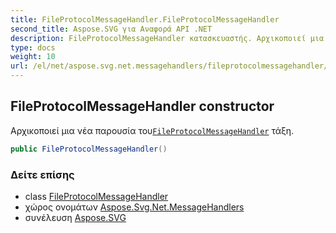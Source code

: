 ```yaml
---
title: FileProtocolMessageHandler.FileProtocolMessageHandler
second_title: Aspose.SVG για Αναφορά API .NET
description: FileProtocolMessageHandler κατασκευαστής. Αρχικοποιεί μια νέα παρουσία τουFileProtocolMessageHandler τάξη.
type: docs
weight: 10
url: /el/net/aspose.svg.net.messagehandlers/fileprotocolmessagehandler/fileprotocolmessagehandler/
---
```

## FileProtocolMessageHandler constructor

Αρχικοποιεί μια νέα παρουσία του[`FileProtocolMessageHandler`](../) τάξη.

```csharp
public FileProtocolMessageHandler()
```

### Δείτε επίσης

* class [FileProtocolMessageHandler](../)
* χώρος ονομάτων [Aspose.Svg.Net.MessageHandlers](../../fileprotocolmessagehandler/)
* συνέλευση [Aspose.SVG](../../../)


